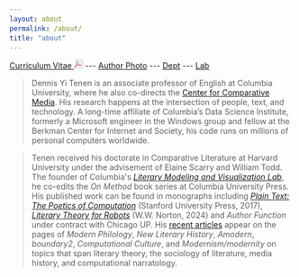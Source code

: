 ```yaml
---
layout: about
permalink: /about/
title: "about"
---
```


[Curriculum Vitae <img src="../public/pdf.png" />][5] --- [Author Photo][6] --- [Dept][7] ---
[Lab][8]

> Dennis Yi Tenen is an associate professor of English at Columbia University, where he also
co-directs the [Center for Comparative Media][12]. His research happens at the intersection of
people, text, and technology. A long-time affiliate of Columbia’s Data Science Institute,
formerly a Microsoft engineer in the Windows group and fellow at the Berkman Center for
Internet and Society, his code runs on millions of personal computers worldwide.

> Tenen received his doctorate in Comparative Literature at Harvard University under the
advisement of Elaine Scarry and William Todd. The founder of Columbia's [*Literary Modeling and
Visualization Lab*][8], he co-edits the *On Method* book series at Columbia University Press.
His published work can be found in monographs including [*Plain Text: The Poetics of
Computation*][3] (Stanford University Press, 2017), [*Literary Theory for Robots*][11] (W.W.
Norton, 2024) and *Author Function* under contract with Chicago UP. His [recent articles][22]
appear on the pages of *Modern Philology*, *New Literary History*, *Amodern*, *boundary2*,
*Computational Culture*, and *Modernism/modernity* on topics that span literary theory, the
sociology of literature, media history, and computational narratology.

[1]: http://english.columbia.edu
[2]: http://datascience.columbia.edu/new-media
[3]: http://www.sup.org/books/title/?id=26821
[4]: http://xpmethod.plaintext.in
[5]: https://github.com/denten/denten.github.io/raw/master/_includes/CV/imprints/denten-CV.pdf
[6]: https://github.com/denten/denten.github.io/blob/master/public/denten-profile-photo.jpg
[7]: http://english.columbia.edu/people/profile/453
[8]: http://xpmethod.columbia.edu/
[11]: https://wwnorton.com/books/9780393882186
[12]: https://comparativemedia.columbia.edu/
[22]: https://academiccommons.columbia.edu/search?f%5Bauthor_ssim%5D%5B%5D=Tenen%2C+Dennis
